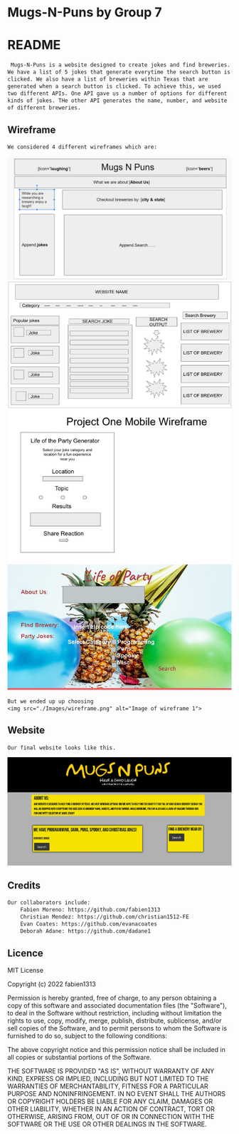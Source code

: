 # Mugs-N-Puns by Group 7
# README
     Mugs-N-Puns is a website designed to create jokes and find breweries. We have a list of 5 jokes that generate everytime the search button is clicked. We also have a list of breweries within Texas that are generated when a search button is clicked. To achieve this, we used two different APIs. One API gave us a number of options for different kinds of jokes. THe other API generates the name, number, and website of different breweries.

## Wireframe
    We considered 4 different wireframes which are:
<img src="./Images/wireframe.png" alt="Image of wireframe 1">
<img src="./Images/wireframe-1.png" alt="Image of wireframe 2">
<img src="./Images/wireframe-2.png" alt="Image of wireframe 3">
<img src="./Images/wireframe-3.JPG" alt="Image of wireframe 4">

<!-- hello -->

    But we ended up up choosing
    <img src="./Images/wireframe.png" alt="Image of wireframe 1">

## Website

    Our final website looks like this.

<img src="./Images/websiteimage.JPG" alt="Image of website">

## Credits
    Our collaborators include: 
        Fabien Moreno: https://github.com/fabien1313
        Christian Mendez: https://github.com/christian1512-FE
        Evan Coates: https://github.com/evanacoates
        Deborah Adane: https://github.com/dadane1



## Licence

MIT License

Copyright (c) 2022 fabien1313

Permission is hereby granted, free of charge, to any person obtaining a copy
of this software and associated documentation files (the "Software"), to deal
in the Software without restriction, including without limitation the rights
to use, copy, modify, merge, publish, distribute, sublicense, and/or sell
copies of the Software, and to permit persons to whom the Software is
furnished to do so, subject to the following conditions:

The above copyright notice and this permission notice shall be included in all
copies or substantial portions of the Software.

THE SOFTWARE IS PROVIDED "AS IS", WITHOUT WARRANTY OF ANY KIND, EXPRESS OR
IMPLIED, INCLUDING BUT NOT LIMITED TO THE WARRANTIES OF MERCHANTABILITY,
FITNESS FOR A PARTICULAR PURPOSE AND NONINFRINGEMENT. IN NO EVENT SHALL THE
AUTHORS OR COPYRIGHT HOLDERS BE LIABLE FOR ANY CLAIM, DAMAGES OR OTHER
LIABILITY, WHETHER IN AN ACTION OF CONTRACT, TORT OR OTHERWISE, ARISING FROM,
OUT OF OR IN CONNECTION WITH THE SOFTWARE OR THE USE OR OTHER DEALINGS IN THE
SOFTWARE.
